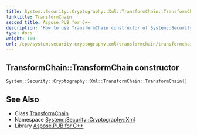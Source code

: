 ```yaml
---
title: System::Security::Cryptography::Xml::TransformChain::TransformChain constructor
linktitle: TransformChain
second_title: Aspose.PUB for C++
description: 'How to use TransformChain constructor of System::Security::Cryptography::Xml::TransformChain class in C++.'
type: docs
weight: 100
url: /cpp/system.security.cryptography.xml/transformchain/transformchain/
---
```

## TransformChain::TransformChain constructor




```cpp
System::Security::Cryptography::Xml::TransformChain::TransformChain()
```

## See Also

* Class [TransformChain](../)
* Namespace [System::Security::Cryptography::Xml](../../)
* Library [Aspose.PUB for C++](../../../)
